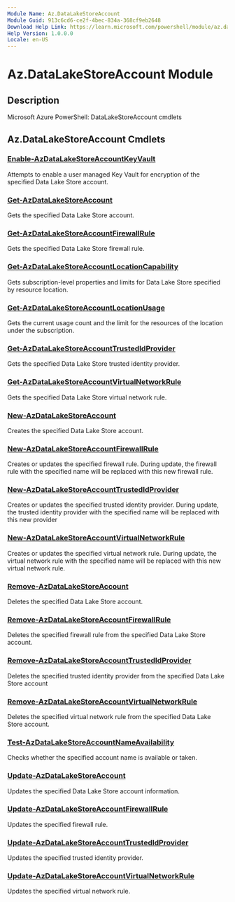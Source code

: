```yaml
---
Module Name: Az.DataLakeStoreAccount
Module Guid: 913c6cd6-ce2f-4bec-834a-368cf9eb2648
Download Help Link: https://learn.microsoft.com/powershell/module/az.datalakestoreaccount
Help Version: 1.0.0.0
Locale: en-US
---
```


# Az.DataLakeStoreAccount Module
## Description
Microsoft Azure PowerShell: DataLakeStoreAccount cmdlets

## Az.DataLakeStoreAccount Cmdlets
### [Enable-AzDataLakeStoreAccountKeyVault](Enable-AzDataLakeStoreAccountKeyVault.md)
Attempts to enable a user managed Key Vault for encryption of the specified Data Lake Store account.

### [Get-AzDataLakeStoreAccount](Get-AzDataLakeStoreAccount.md)
Gets the specified Data Lake Store account.

### [Get-AzDataLakeStoreAccountFirewallRule](Get-AzDataLakeStoreAccountFirewallRule.md)
Gets the specified Data Lake Store firewall rule.

### [Get-AzDataLakeStoreAccountLocationCapability](Get-AzDataLakeStoreAccountLocationCapability.md)
Gets subscription-level properties and limits for Data Lake Store specified by resource location.

### [Get-AzDataLakeStoreAccountLocationUsage](Get-AzDataLakeStoreAccountLocationUsage.md)
Gets the current usage count and the limit for the resources of the location under the subscription.

### [Get-AzDataLakeStoreAccountTrustedIdProvider](Get-AzDataLakeStoreAccountTrustedIdProvider.md)
Gets the specified Data Lake Store trusted identity provider.

### [Get-AzDataLakeStoreAccountVirtualNetworkRule](Get-AzDataLakeStoreAccountVirtualNetworkRule.md)
Gets the specified Data Lake Store virtual network rule.

### [New-AzDataLakeStoreAccount](New-AzDataLakeStoreAccount.md)
Creates the specified Data Lake Store account.

### [New-AzDataLakeStoreAccountFirewallRule](New-AzDataLakeStoreAccountFirewallRule.md)
Creates or updates the specified firewall rule.
During update, the firewall rule with the specified name will be replaced with this new firewall rule.

### [New-AzDataLakeStoreAccountTrustedIdProvider](New-AzDataLakeStoreAccountTrustedIdProvider.md)
Creates or updates the specified trusted identity provider.
During update, the trusted identity provider with the specified name will be replaced with this new provider

### [New-AzDataLakeStoreAccountVirtualNetworkRule](New-AzDataLakeStoreAccountVirtualNetworkRule.md)
Creates or updates the specified virtual network rule.
During update, the virtual network rule with the specified name will be replaced with this new virtual network rule.

### [Remove-AzDataLakeStoreAccount](Remove-AzDataLakeStoreAccount.md)
Deletes the specified Data Lake Store account.

### [Remove-AzDataLakeStoreAccountFirewallRule](Remove-AzDataLakeStoreAccountFirewallRule.md)
Deletes the specified firewall rule from the specified Data Lake Store account.

### [Remove-AzDataLakeStoreAccountTrustedIdProvider](Remove-AzDataLakeStoreAccountTrustedIdProvider.md)
Deletes the specified trusted identity provider from the specified Data Lake Store account

### [Remove-AzDataLakeStoreAccountVirtualNetworkRule](Remove-AzDataLakeStoreAccountVirtualNetworkRule.md)
Deletes the specified virtual network rule from the specified Data Lake Store account.

### [Test-AzDataLakeStoreAccountNameAvailability](Test-AzDataLakeStoreAccountNameAvailability.md)
Checks whether the specified account name is available or taken.

### [Update-AzDataLakeStoreAccount](Update-AzDataLakeStoreAccount.md)
Updates the specified Data Lake Store account information.

### [Update-AzDataLakeStoreAccountFirewallRule](Update-AzDataLakeStoreAccountFirewallRule.md)
Updates the specified firewall rule.

### [Update-AzDataLakeStoreAccountTrustedIdProvider](Update-AzDataLakeStoreAccountTrustedIdProvider.md)
Updates the specified trusted identity provider.

### [Update-AzDataLakeStoreAccountVirtualNetworkRule](Update-AzDataLakeStoreAccountVirtualNetworkRule.md)
Updates the specified virtual network rule.

